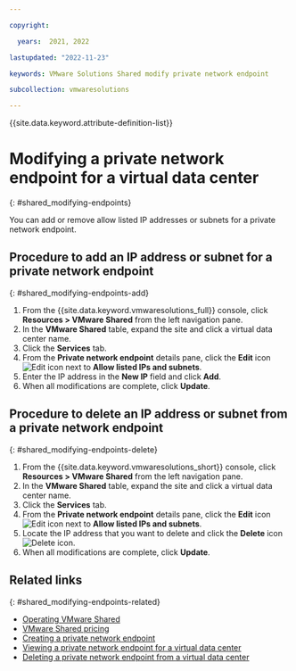 ```yaml
---

copyright:

  years:  2021, 2022

lastupdated: "2022-11-23"

keywords: VMware Solutions Shared modify private network endpoint

subcollection: vmwaresolutions

---
```


{{site.data.keyword.attribute-definition-list}}

# Modifying a private network endpoint for a virtual data center
{: #shared_modifying-endpoints}

You can add or remove allow listed IP addresses or subnets for a private network endpoint.

## Procedure to add an IP address or subnet for a private network endpoint
{: #shared_modifying-endpoints-add}

1. From the {{site.data.keyword.vmwaresolutions_full}} console, click **Resources > VMware Shared** from the left navigation pane.
2. In the **VMware Shared** table, expand the site and click a virtual data center name.
3. Click the **Services** tab.
4. From the **Private network endpoint** details pane, click the **Edit** icon ![Edit icon](../../icons/edit-tagging.svg "Edit") next to **Allow listed IPs and subnets**.
5. Enter the IP address in the **New IP** field and click **Add**.
6. When all modifications are complete, click **Update**.

## Procedure to delete an IP address or subnet from a private network endpoint
{: #shared_modifying-endpoints-delete}

1. From the {{site.data.keyword.vmwaresolutions_short}} console, click **Resources > VMware Shared** from the left navigation pane.
2. In the **VMware Shared** table, expand the site and click a virtual data center name.
3. Click the **Services** tab.
4. From the **Private network endpoint** details pane, click the **Edit** icon ![Edit icon](../../icons/edit-tagging.svg "Edit") next to **Allow listed IPs and subnets**.
5. Locate the IP address that you want to delete and click the **Delete** icon ![Delete icon](../../icons/delete.svg "Delete").
6. When all modifications are complete, click **Update**.

## Related links
{: #shared_modifying-endpoints-related}

* [Operating VMware Shared](/docs/vmwaresolutions?topic=vmwaresolutions-shared_vcd-ops-guide)
* [VMware Shared pricing](/docs/vmwaresolutions?topic=vmwaresolutions-shared_pricing)
* [Creating a private network endpoint](/docs/vmwaresolutions?topic=vmwaresolutions-shared_creating-endpoints)
* [Viewing a private network endpoint for a virtual data center](/docs/vmwaresolutions?topic=vmwaresolutions-shared_viewing-endpoints)
* [Deleting a private network endpoint from a virtual data center](/docs/vmwaresolutions?topic=vmwaresolutions-shared_deleting-endpoints)
